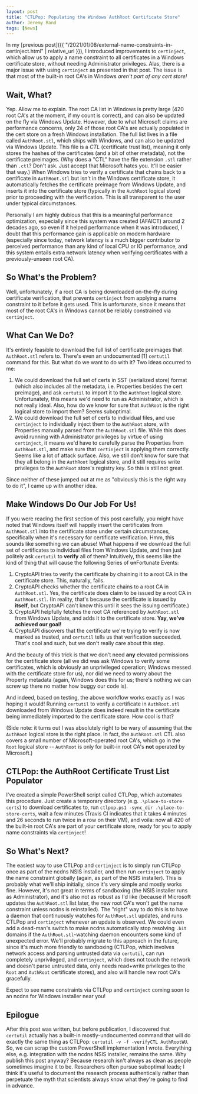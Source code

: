 ```yaml
---
layout: post
title: "CTLPop: Populating the Windows AuthRoot Certificate Store"
author: Jeremy Rand
tags: [News]
---
```


In my [previous post]({{ "/2021/01/08/external-name-constraints-in-certinject.html" | relative_url }}), I introduced improvements to `certinject`, which allow us to apply a name constraint to all certificates in a Windows certificate store, without needing Administrator privileges.  Alas, there is a major issue with using `certinject` as presented in that post.  The issue is that most of the built-in root CA's in Windows *aren't part of any cert store!*

## Wait, What?

Yep.  Allow me to explain.  The root CA list in Windows is pretty large (420 root CA's at the moment, if my count is correct), and can also be updated on the fly via Windows Update.  However, due to what Microsoft claims are performance concerns, only 24 of those root CA's are actually populated in the cert store on a fresh Windows installation.  The full list lives in a file called `AuthRoot.stl`, which ships with Windows, and can also be updated via Windows Update.  This file is a *CTL* (certificate trust list), meaning it only stores the hashes of the certificates (and a bit of other metadata), not the certificate preimages.  (Why does a "CTL" have the file extension `.stl` rather than `.ctl`?  Don't ask.  Just accept that Microsoft hates you.  It'll be easier that way.)  When Windows tries to verify a certificate that chains back to a certificate in `AuthRoot.stl` but isn't in the Windows certificate store, it automatically fetches the certificate preimage from Windows Update, and inserts it into the certificate store (typically in the `AuthRoot` logical store) prior to proceeding with the verification.  This is all transparent to the user under typical circumstances.

Personally I am highly dubious that this is a meaningful performance optimization, especially since this system was created (AFAICT) around 2 decades ago, so even if it helped performance when it was introduced, I doubt that this performance gain is applicable on modern hardware (especially since today, network latency is a much bigger contributor to perceived performance than any kind of local CPU or IO performance, and this system entails extra network latency when verifying certificates with a previously-unseen root CA).

## So What's the Problem?

Well, unfortunately, if a root CA is being downloaded on-the-fly during certificate verification, that prevents `certinject` from applying a name constraint to it before it gets used.  This is unfortunate, since it means that most of the root CA's in Windows cannot be reliably constrained via `certinject`.

## What Can We Do?

It's entirely feasible to download the full list of certificate preimages that `AuthRoot.stl` refers to.  There's even an undocumented [1] `certutil` command for this.  But what do we want to do with it?  Two ideas occurred to me:

1. We could download the full set of certs in SST (serialized store) format (which also includes all the metadata, i.e. Properties besides the cert preimage), and ask `certutil` to import it to the `AuthRoot` logical store.  Unfortunately, this means we'd need to run as Administrator, which is not really ideal.  Also, how do we know for sure that `AuthRoot` is the right logical store to import them?  Seems suboptimal.
2. We could download the full set of certs to individual files, and use `certinject` to individually inject them to the `AuthRoot` store, with Properties manually parsed from the `AuthRoot.stl` file.  While this does avoid running with Administrator privileges by virtue of using `certinject`, it means we'd have to carefully parse the Properties from `AuthRoot.stl`, and make sure that `certinject` is applying them correctly.  Seems like a lot of attack surface.  Also, we still don't know for sure that they all belong in the `AuthRoot` logical store, and it still requires write privileges to the `AuthRoot` store's registry key.  So this is still not great.

Since neither of these jumped out at me as "obviously this is the right way to do it", I came up with another idea.

## Make Windows Do Our Job For Us!

If you were reading the first section of this post carefully, you might have noted that Windows itself will happily insert the certificates from `AuthRoot.stl` into the certificate store under certain circumstances, specifically when it's necessary for certificate verification.  Hmm, this sounds like something we can abuse!  What happens if we download the full set of certificates to individual files from Windows Update, and then just politely ask `certutil` to **verify** all of them?  Intuitively, this seems like the kind of thing that will cause the following Series of ~~un~~Fortunate Events:

1. CryptoAPI tries to verify the certificate by chaining it to a root CA in the certificate store.  This, naturally, fails.
2. CryptoAPI checks whether the certificate chains to a root CA in `AuthRoot.stl`.  Yes, the certificate does claim to be issued by a root CA in `AuthRoot.stl`.  (In reality, that's because the certificate is issued by **itself**, but CryptoAPI can't know this until it sees the issuing certificate.)
3. CryptoAPI helpfully fetches the root CA referenced by `AuthRoot.stl` from Windows Update, and adds it to the certificate store.  **Yay, we've achieved our goal!**
4. CryptoAPI discovers that the certificate we're trying to verify is now marked as trusted, and `certutil` tells us that verification succeeded.  That's cool and such, but we don't really care about this step.

And the beauty of this trick is that we don't need **any** elevated permissions for the certificate store (all we did was ask Windows to verify some certificates, which is obviously an unprivileged operation; Windows messed with the certificate store for us), nor did we need to worry about the Property metadata (again, Windows does this for us; there's nothing we can screw up there no matter how buggy our code is).

And indeed, based on testing, the above workflow works exactly as I was hoping it would!  Running `certutil` to verify a certificate in `AuthRoot.stl` downloaded from Windows Update does indeed result in the certificate being immediately imported to the certificate store.  How cool is that?

(Side note: it turns out I was absolutely right to be wary of assuming that the `AuthRoot` logical store is the right place.  In fact, the `AuthRoot.stl` CTL also covers a small number of Microsoft-operated root CA's, which go in the `Root` logical store -- `AuthRoot` is only for built-in root CA's **not** operated by Microsoft.)

## CTLPop: the AuthRoot Certificate Trust List Populator

I've created a simple PowerShell script called CTLPop, which automates this procedure.  Just create a temporary directory (e.g. `.\place-to-store-certs`) to download certificates to, run `ctlpop.ps1 -sync_dir .\place-to-store-certs`, wait a few minutes (Travis CI indicates that it takes 4 minutes and 26 seconds to run twice in a row on their VM), and voila: now all 420 of the built-in root CA's are part of your certificate store, ready for you to apply name constraints via `certinject`!

## So What's Next?

The easiest way to use CTLPop and `certinject` is to simply run CTLPop once as part of the ncdns NSIS installer, and then run `certinject` to apply the name constraint globally (again, as part of the NSIS installer).  This is probably what we'll ship initially, since it's very simple and mostly works fine.  However, it's not great in terms of sandboxing (the NSIS installer runs as Administrator), and it's also not as robust as I'd like (because if Microsoft updates the `AuthRoot.stl` list later, the new root CA's won't get the name constraint unless ncdns is reinstalled).  The "right" way to do this is to have a daemon that continuously watches for `AuthRoot.stl` updates,  and runs CTLPop and `certinject` whenever an update is observed.  We could even add a dead-man's switch to make ncdns automatically stop resolving `.bit` domains if the `AuthRoot.stl`-watching daemon encounters some kind of unexpected error.  We'll probably migrate to this approach in the future, since it's much more friendly to sandboxing (CTLPop, which involves network access and parsing untrusted data via `certutil`, can run completely unprivileged, and `certinject`, which does not touch the network and doesn't parse untrusted data, only needs read+write privileges to the `Root` and `AuthRoot` certificate stores), and also will handle new root CA's gracefully.

Expect to see name constraints via CTLPop and `certinject` coming soon to an ncdns for Windows installer near you!

## Epilogue

After this post was written, but before publication, I discovered that `certutil` actually has a built-in mostly-undocumented command that will do exactly the same thing as CTLPop: `certutil -v -f -verifyCTL AuthRootWU`.  So, we can scrap the custom PowerShell implementation I wrote.  Everything else, e.g. integration with the ncdns NSIS installer, remains the same.  Why publish this post anyway?  Because research isn't always as clean as people sometimes imagine it to be.  Researchers often pursue suboptimal leads; I think it's useful to document the research process authentically rather than perpetuate the myth that scientists always know what they're going to find in advance.
